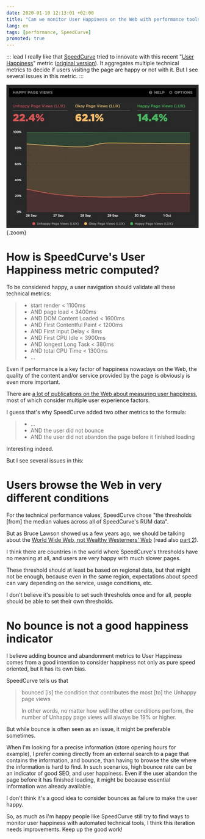 ```yaml
---
date: 2020-01-10 12:13:01 +02:00
title: "Can we monitor User Happiness on the Web with performance tools?"
lang: en
tags: [performance, SpeedCurve]
promoted: true
---
```


::: lead
I really like that [SpeedCurve](https://speedcurve.com/) tried to innovate with this recent "[User Happiness](https://support.speedcurve.com/docs/user-happiness)" metric ([original version](https://web.archive.org/web/20201124064307/https://support.speedcurve.com/en/articles/3380780-user-happiness)). It aggregates multiple technical metrics to decide if users visiting the page are happy or not with it. But I see several issues in this metric.
:::

![User Happiness monitoring in SpeedCurve](speedcurve-user-happiness-monitoring.png "User Happiness monitoring in SpeedCurve"){.zoom}

# How is SpeedCurve's User Happiness metric computed?

To be considered happy, a user navigation should validate all these technical metrics:

> - start render < 1100ms
> - AND page load < 3400ms
> - AND DOM Content Loaded < 1600ms
> - AND First Contentful Paint < 1200ms
> - AND First Input Delay < 8ms
> - AND First CPU Idle < 3900ms
> - AND longest Long Task < 380ms
> - AND total CPU Time < 1300ms
> - …

Even if performance is a key factor of happiness nowadays on the Web, the quality of the content and/or service provided by the page is obviously is even more important.

There are [a lot of publications on the Web about measuring user happiness](https://duckduckgo.com/?q=measure+User+Happiness&t=h_&ia=web), most of which consider multiple user experience factors.

I guess that's why SpeedCurve added two other metrics to the formula:

> - …
> - AND the user did not bounce
> - AND the user did not abandon the page before it finished loading

Interesting indeed.

But I see several issues in this:

# Users browse the Web in very different conditions

For the technical performance values, SpeedCurve chose "the thresholds [from] the median values across all of SpeedCurve's RUM data".

But as Bruce Lawson showed us a few years ago, we should be talking about the [World Wide Web, not Wealthy Westerners' Web](https://www.smashingmagazine.com/2017/03/world-wide-web-not-wealthy-western-web-part-1/) (read also [part 2](https://www.smashingmagazine.com/2017/03/world-wide-web-not-wealthy-western-web-part-2/)).

I think there are countries in the world where SpeedCurve's thresholds have no meaning at all, and users are very happy with much slower pages.

These threshold should at least be based on regional data, but that might not be enough, because even in the same region, expectations about speed can vary depending on the service, usage conditions, etc.

I don't believe it's possible to set such thresholds once and for all, people should be able to set their own thresholds.

# No bounce is not a good happiness indicator

I believe adding bounce and abandonment metrics to User Happiness comes from a good intention to consider happiness not only as pure speed oriented, but it has its own bias.

SpeedCurve tells us that

> bounced [is] the condition that contributes the most [to] the Unhappy page views
>
> In other words, no matter how well the other conditions perform, the number of Unhappy page views will always be 19% or higher.

But while bounce is often seen as an issue, it might be preferable sometimes.

When I'm looking for a precise information (store opening hours for example), I prefer coming directly from an external search to a page that contains the information, and bounce, than having to browse the site where the information is hard to find. In such scenarios, high bounce rate can be an indicator of good SEO, and user happiness. Even if the user abandon the page before it has finished loading, it might be because essential information was already available.

I don't think it's a good idea to consider bounces as failure to make the user happy.

So, as much as I'm happy people like SpeedCurve still try to find ways to monitor user happiness with automated technical tools, I think this iteration needs improvements. Keep up the good work!
